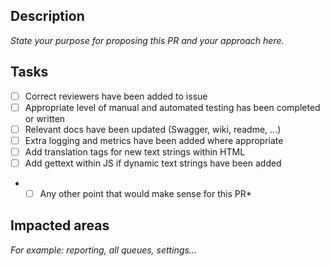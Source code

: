 ## Description

*State your purpose for proposing this PR and your approach here.*

## Tasks

- [ ] Correct reviewers have been added to issue
- [ ] Appropriate level of manual and automated testing has been completed or written
- [ ] Relevant docs have been updated (Swagger, wiki, readme, ...)
- [ ] Extra logging and metrics have been added where appropriate
- [ ] Add translation tags for new text strings within HTML
- [ ] Add gettext within JS if dynamic text strings have been added
- *[ ] Any other point that would make sense for this PR*

## Impacted areas

*For example: reporting, all queues, settings...*
